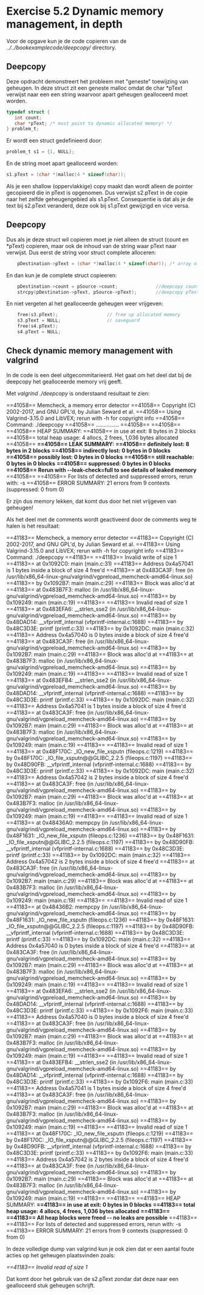# Exercise 5.2 Dynamic memory management, in depth

Voor de opgave kun je de code copieren van de *../../bookexamplecode/deepcopy/* directory.

## Deepcopy
Deze opdracht demonstreert het probleem met "geneste" toewijzing van geheugen.
In deze struct zit een geneste malloc omdat de char *pText verwijst naar een een string waarvoor apart geheugen gealloceerd moet worden.
```c
typedef struct {
   int count;
   char *pText; /* must point to dynamic allocated memory! */
} problem_t;
```
Er wordt een struct gedefinieerd door:
```c
problem_t s1 = {1, NULL};
```
En de string moet apart gealloceerd worden:	
```c
s1.pText = (char *)malloc(4 * sizeof(char));
```
Als je een shallow (oppervlakkige) copy maakt dan wordt alleen de pointer gecopieerd die in pText is opgenomen. Dus verwijst s2.pText in de copie naar het zelfde geheugengebied als s1.pText. Consequentie is dat als je de text bij s2.pText veranderd, deze ook bij s1.pText gewijzigd en vice versa. 

## Deepcopy

Dus als je deze struct wil copieren moet je niet alleen de struct (count en *pText) copieren, maar ook de inhoud van de string waar pText naar verwijst.
Dus eerst de string voor struct complete alloceren:
```c
	pDestination->pText = (char *)malloc(4 * sizeof(char)); /* array of 4 chars */
```    
En dan kun je de complete struct copieeren:
```c
 	pDestination->count = pSource->count;              //deepcopy count
	strcpy(pDestination->pText, pSource->pText);       //deepcopy pText
```
En niet vergeten al het gealloceerde geheugen weer vrijgeven:
```c
	free(s3.pText);                  // free up allocated memory
   	s3.pText = NULL;                 // saveguard
   	free(s4.pText);
   	s4.pText = NULL;
```
## Check dynamic memory management with valgrind

In de code is een deel uitgecommitarieerd. Het gaat om het deel dat bij de deepcopy het gealloceerde memory vrij geeft.

Met *valgrind ./deepcopy* is onderstaand resultaat te zien:

==41058== Memcheck, a memory error detector
==41058== Copyright (C) 2002-2017, and GNU GPL'd, by Julian Seward et al.
==41058== Using Valgrind-3.15.0 and LibVEX; rerun with -h for copyright info
==41058== Command: ./deepcopy
==41058== 
...............
==41058== 
==41058== 
==41058== HEAP SUMMARY:
==41058==     in use at exit: 8 bytes in 2 blocks
==41058==   total heap usage: 4 allocs, 2 frees, 1,036 bytes allocated
==41058== 
**==41058== LEAK SUMMARY:**
**==41058==    definitely lost: 8 bytes in 2 blocks**
**==41058==    indirectly lost: 0 bytes in 0 blocks**
**==41058==      possibly lost: 0 bytes in 0 blocks**
**==41058==    still reachable: 0 bytes in 0 blocks**
**==41058==         suppressed: 0 bytes in 0 blocks**
**==41058== Rerun with --leak-check=full to see details of leaked memory**
==41058== 
==41058== For lists of detected and suppressed errors, rerun with: -s
==41058== ERROR SUMMARY: 21 errors from 9 contexts (suppressed: 0 from 0)

Er zijn dus memory lekken, dat komt dus door het niet vrijgeven van geheugen!

Als het deel met de comments wordt geactiveerd door de comments weg te halen is het resultaat:

==41183== Memcheck, a memory error detector
==41183== Copyright (C) 2002-2017, and GNU GPL'd, by Julian Seward et al.
==41183== Using Valgrind-3.15.0 and LibVEX; rerun with -h for copyright info
==41183== Command: ./deepcopy
==41183== 
==41183== Invalid write of size 1
==41183==    at 0x1092C0: main (main.c:31)
==41183==  Address 0x4a57041 is 1 bytes inside a block of size 4 free'd
==41183==    at 0x483CA3F: free (in /usr/lib/x86_64-linux-gnu/valgrind/vgpreload_memcheck-amd64-linux.so)
==41183==    by 0x1092B7: main (main.c:29)
==41183==  Block was alloc'd at
==41183==    at 0x483B7F3: malloc (in /usr/lib/x86_64-linux-gnu/valgrind/vgpreload_memcheck-amd64-linux.so)
==41183==    by 0x109249: main (main.c:19)
==41183== 
==41183== Invalid read of size 1
==41183==    at 0x483EFA6: __strlen_sse2 (in /usr/lib/x86_64-linux-gnu/valgrind/vgpreload_memcheck-amd64-linux.so)
==41183==    by 0x48DAD14: __vfprintf_internal (vfprintf-internal.c:1688)
==41183==    by 0x48C3D3E: printf (printf.c:33)
==41183==    by 0x1092DC: main (main.c:32)
==41183==  Address 0x4a57040 is 0 bytes inside a block of size 4 free'd
==41183==    at 0x483CA3F: free (in /usr/lib/x86_64-linux-gnu/valgrind/vgpreload_memcheck-amd64-linux.so)
==41183==    by 0x1092B7: main (main.c:29)
==41183==  Block was alloc'd at
==41183==    at 0x483B7F3: malloc (in /usr/lib/x86_64-linux-gnu/valgrind/vgpreload_memcheck-amd64-linux.so)
==41183==    by 0x109249: main (main.c:19)
==41183== 
==41183== Invalid read of size 1
==41183==    at 0x483EFB4: __strlen_sse2 (in /usr/lib/x86_64-linux-gnu/valgrind/vgpreload_memcheck-amd64-linux.so)
==41183==    by 0x48DAD14: __vfprintf_internal (vfprintf-internal.c:1688)
==41183==    by 0x48C3D3E: printf (printf.c:33)
==41183==    by 0x1092DC: main (main.c:32)
==41183==  Address 0x4a57041 is 1 bytes inside a block of size 4 free'd
==41183==    at 0x483CA3F: free (in /usr/lib/x86_64-linux-gnu/valgrind/vgpreload_memcheck-amd64-linux.so)
==41183==    by 0x1092B7: main (main.c:29)
==41183==  Block was alloc'd at
==41183==    at 0x483B7F3: malloc (in /usr/lib/x86_64-linux-gnu/valgrind/vgpreload_memcheck-amd64-linux.so)
==41183==    by 0x109249: main (main.c:19)
==41183== 
==41183== Invalid read of size 1
==41183==    at 0x48F170C: _IO_new_file_xsputn (fileops.c:1219)
==41183==    by 0x48F170C: _IO_file_xsputn@@GLIBC_2.2.5 (fileops.c:1197)
==41183==    by 0x48D90FB: __vfprintf_internal (vfprintf-internal.c:1688)
==41183==    by 0x48C3D3E: printf (printf.c:33)
==41183==    by 0x1092DC: main (main.c:32)
==41183==  Address 0x4a57042 is 2 bytes inside a block of size 4 free'd
==41183==    at 0x483CA3F: free (in /usr/lib/x86_64-linux-gnu/valgrind/vgpreload_memcheck-amd64-linux.so)
==41183==    by 0x1092B7: main (main.c:29)
==41183==  Block was alloc'd at
==41183==    at 0x483B7F3: malloc (in /usr/lib/x86_64-linux-gnu/valgrind/vgpreload_memcheck-amd64-linux.so)
==41183==    by 0x109249: main (main.c:19)
==41183== 
==41183== Invalid read of size 1
==41183==    at 0x48436A0: mempcpy (in /usr/lib/x86_64-linux-gnu/valgrind/vgpreload_memcheck-amd64-linux.so)
==41183==    by 0x48F1631: _IO_new_file_xsputn (fileops.c:1236)
==41183==    by 0x48F1631: _IO_file_xsputn@@GLIBC_2.2.5 (fileops.c:1197)
==41183==    by 0x48D90FB: __vfprintf_internal (vfprintf-internal.c:1688)
==41183==    by 0x48C3D3E: printf (printf.c:33)
==41183==    by 0x1092DC: main (main.c:32)
==41183==  Address 0x4a57042 is 2 bytes inside a block of size 4 free'd
==41183==    at 0x483CA3F: free (in /usr/lib/x86_64-linux-gnu/valgrind/vgpreload_memcheck-amd64-linux.so)
==41183==    by 0x1092B7: main (main.c:29)
==41183==  Block was alloc'd at
==41183==    at 0x483B7F3: malloc (in /usr/lib/x86_64-linux-gnu/valgrind/vgpreload_memcheck-amd64-linux.so)
==41183==    by 0x109249: main (main.c:19)
==41183== 
==41183== Invalid read of size 1
==41183==    at 0x48436B2: mempcpy (in /usr/lib/x86_64-linux-gnu/valgrind/vgpreload_memcheck-amd64-linux.so)
==41183==    by 0x48F1631: _IO_new_file_xsputn (fileops.c:1236)
==41183==    by 0x48F1631: _IO_file_xsputn@@GLIBC_2.2.5 (fileops.c:1197)
==41183==    by 0x48D90FB: __vfprintf_internal (vfprintf-internal.c:1688)
==41183==    by 0x48C3D3E: printf (printf.c:33)
==41183==    by 0x1092DC: main (main.c:32)
==41183==  Address 0x4a57040 is 0 bytes inside a block of size 4 free'd
==41183==    at 0x483CA3F: free (in /usr/lib/x86_64-linux-gnu/valgrind/vgpreload_memcheck-amd64-linux.so)
==41183==    by 0x1092B7: main (main.c:29)
==41183==  Block was alloc'd at
==41183==    at 0x483B7F3: malloc (in /usr/lib/x86_64-linux-gnu/valgrind/vgpreload_memcheck-amd64-linux.so)
==41183==    by 0x109249: main (main.c:19)
==41183== 
==41183== Invalid read of size 1
==41183==    at 0x483EFA6: __strlen_sse2 (in /usr/lib/x86_64-linux-gnu/valgrind/vgpreload_memcheck-amd64-linux.so)
==41183==    by 0x48DAD14: __vfprintf_internal (vfprintf-internal.c:1688)
==41183==    by 0x48C3D3E: printf (printf.c:33)
==41183==    by 0x1092F6: main (main.c:33)
==41183==  Address 0x4a57040 is 0 bytes inside a block of size 4 free'd
==41183==    at 0x483CA3F: free (in /usr/lib/x86_64-linux-gnu/valgrind/vgpreload_memcheck-amd64-linux.so)
==41183==    by 0x1092B7: main (main.c:29)
==41183==  Block was alloc'd at
==41183==    at 0x483B7F3: malloc (in /usr/lib/x86_64-linux-gnu/valgrind/vgpreload_memcheck-amd64-linux.so)
==41183==    by 0x109249: main (main.c:19)
==41183== 
==41183== Invalid read of size 1
==41183==    at 0x483EFB4: __strlen_sse2 (in /usr/lib/x86_64-linux-gnu/valgrind/vgpreload_memcheck-amd64-linux.so)
==41183==    by 0x48DAD14: __vfprintf_internal (vfprintf-internal.c:1688)
==41183==    by 0x48C3D3E: printf (printf.c:33)
==41183==    by 0x1092F6: main (main.c:33)
==41183==  Address 0x4a57041 is 1 bytes inside a block of size 4 free'd
==41183==    at 0x483CA3F: free (in /usr/lib/x86_64-linux-gnu/valgrind/vgpreload_memcheck-amd64-linux.so)
==41183==    by 0x1092B7: main (main.c:29)
==41183==  Block was alloc'd at
==41183==    at 0x483B7F3: malloc (in /usr/lib/x86_64-linux-gnu/valgrind/vgpreload_memcheck-amd64-linux.so)
==41183==    by 0x109249: main (main.c:19)
==41183== 
==41183== Invalid read of size 1
==41183==    at 0x48F170C: _IO_new_file_xsputn (fileops.c:1219)
==41183==    by 0x48F170C: _IO_file_xsputn@@GLIBC_2.2.5 (fileops.c:1197)
==41183==    by 0x48D90FB: __vfprintf_internal (vfprintf-internal.c:1688)
==41183==    by 0x48C3D3E: printf (printf.c:33)
==41183==    by 0x1092F6: main (main.c:33)
==41183==  Address 0x4a57042 is 2 bytes inside a block of size 4 free'd
==41183==    at 0x483CA3F: free (in /usr/lib/x86_64-linux-gnu/valgrind/vgpreload_memcheck-amd64-linux.so)
==41183==    by 0x1092B7: main (main.c:29)
==41183==  Block was alloc'd at
==41183==    at 0x483B7F3: malloc (in /usr/lib/x86_64-linux-gnu/valgrind/vgpreload_memcheck-amd64-linux.so)
==41183==    by 0x109249: main (main.c:19)
==41183== 
==41183== 
==41183== HEAP SUMMARY:
**==41183==     in use at exit: 0 bytes in 0 blocks**
**==41183==   total heap usage: 4 allocs, 4 frees, 1,036 bytes allocated**
**==41183==**
**==41183== All heap blocks were freed -- no leaks are possible**
==41183== 
==41183== For lists of detected and suppressed errors, rerun with: -s
==41183== ERROR SUMMARY: 21 errors from 9 contexts (suppressed: 0 from 0)


In deze volledige dump van valgrind kun je ook zien dat er een aantal foute acties op het geheugen plaatsvinden zoals:

*==41183== Invalid read of size 1*

Dat komt door het gebruik van de s2.pText zondar dat deze naar een gealloceerd stuk geheugen schrijft.

